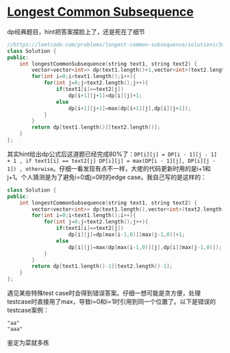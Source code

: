 # [Longest Common Subsequence](https://leetcode.com/problems/longest-common-subsequence)

dp经典题目，hint把答案摆脸上了，还是死在了细节
```c++
//https://leetcode.com/problems/longest-common-subsequence/solutions/348884/c-with-picture-o-nm
class Solution {
public:
    int longestCommonSubsequence(string text1, string text2) {
        vector<vector<int>> dp(text1.length()+1,vector<int>(text2.length()+1));
        for(int i=0;i<text1.length();i++){
            for(int j=0;j<text2.length();j++){
                if(text1[i]==text2[j])
                    dp[i+1][j+1]=dp[i][j]+1;
                else
                    dp[i+1][j+1]=max(dp[i+1][j],dp[i][j+1]);
            }
        }
        return dp[text1.length()][text2.length()];
    }
};
```
其实hint给出dp公式后这道题已经完成80%了：`DP[i][j] = DP[i - 1][j - 1] + 1 , if text1[i] == text2[j] DP[i][j] = max(DP[i - 1][j], DP[i][j - 1]) , otherwise`。仔细一看发现有点不一样，大佬的代码更新时用的是i+1和j+1。个人猜测是为了避免i=0或j=0时的edge case。我自己写的是这样的：
```c++
class Solution {
public:
    int longestCommonSubsequence(string text1, string text2) {
        vector<vector<int>> dp(text1.length(),vector<int>(text2.length()));
        for(int i=0;i<text1.length();i++){
            for(int j=0;j<text2.length();j++){
                if(text1[i]==text2[j])
                    dp[i][j]=dp[max(i-1,0)][max(j-1,0)]+1;
                else
                    dp[i][j]=max(dp[max(i-1,0)][j],dp[i][max(j-1,0)]);
            }
        }
        return dp[text1.length()-1][text2.length()-1];
    }
};
```
遇见某些特殊test case时会得到错误答案。仔细一想可能是贪方便，处理testcase时直接用了max，导致i=0和i=1时引用到同一个位置了。以下是错误的testcase案例：
```
"aa"
"aaa"
```
鉴定为菜就多练